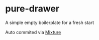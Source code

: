 # pure-drawer

A simple empty boilerplate for a fresh start

Auto commited via [Mixture](http://mixture.io)